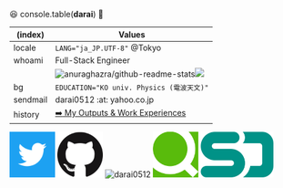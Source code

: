 <!-- .slide: data-background="img/profile.jpeg""-->
<!-- .slide: data-background-opacity="0.6"-->
:laughing: console.table(**darai**) :speech_balloon:

|(index)|Values|
|---|---|
|locale| `LANG="ja_JP.UTF-8"` @Tokyo|
|whoami| Full-Stack Engineer|
||<img src="https://github-readme-stats.vercel.app/api/top-langs/?username=darai0512&theme=dark&layout=compact" alt="anuraghazra/github-readme-stats" height="150px"/><img src="https://github-readme-stats.vercel.app/api?username=darai0512&count_private=true&show_icons=true&theme=dark" height="150px"/>|
|bg|`EDUCATION="KO univ. Physics (電波天文)"`|
|sendmail|darai0512 :at: yahoo.co.jp|
|history|[ :arrow_right: My Outputs & Work Experiences](https://darai0512.github.io/darai0512/#/1)|

<a href="https://mobile.twitter.com/darai_0512" target="_blank"><img src="./img/Twitter_Social_Icon_Square_Color.png" width="80" height="80"/></a>
<a href="https://github.com/darai0512" target="_blank"><img src="./img/GitHub-Mark-120px-plus.png" width="80" height="80"/></a>
<img src="https://counter.seku.su/cmoe?name=darai0512&theme=gb" alt="darai0512" width="150px"/>
<a href="https://qiita.com/darai0512" target="_blank"><img src="./img/qiita-favicon.png" width="80" height="80"/></a>
<a href="https://speakerdeck.com/darai0512" target="_blank"><img src="./img/speaker-deck.ico" width="128" height="80"/></a>
